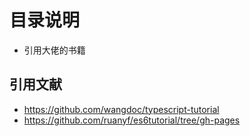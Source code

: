 # 目录说明

- 引用大佬的书籍

## 引用文献

- https://github.com/wangdoc/typescript-tutorial
- https://github.com/ruanyf/es6tutorial/tree/gh-pages

